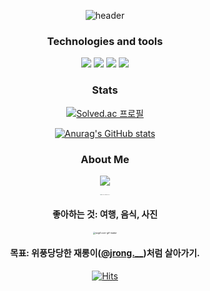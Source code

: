 <div align="center">

![header](https://capsule-render.vercel.app/api?type=transparent&color=3776AB&height=300&section=header&reversal=true&text=knuksg&fontColor=000000&fontSize=150&desc=Hello%20word!&descAlign=31&descAlignY=31)

### Technologies and tools
<img src="https://img.shields.io/badge/Python-3776AB?style=flat-square&logo=Python&logoColor=white"/>

<img src="https://img.shields.io/badge/Git-F05032?style=flat-square&logo=Git&logoColor=white"/>

<img src="https://img.shields.io/badge/GitHub-181717?style=flat-square&logo=GitHub&logoColor=white"/>

<img src="https://img.shields.io/badge/Visual Studio Code-007ACC?style=flat-square&logo=Visual Studio Code&logoColor=white"/>

### Stats

[![Solved.ac
프로필](http://mazassumnida.wtf/api/v2/generate_badge?boj=knuksg/)](https://solved.ac/knuksg/)

[![Anurag's GitHub stats](https://github-readme-stats.vercel.app/api?username=knuksg)](https://github.com/anuraghazra/github-readme-stats)

### About Me

<a href="https://www.instagram.com/950l2l/"><img src="https://img.shields.io/badge/Instagram-E4405F?style=for-the-badge&logo=Instagram&logoColor=white"/></a>

<img src="README.assets/IMG_1E4F5532E4AF-1-0036724.jpeg" alt="IMG_1E4F5532E4AF-1" style="zoom:10%;" />

#### 좋아하는 것: 여행, 음식, 사진

<img src="README.assets/ezgif.com-gif-maker.gif" alt="ezgif.com-gif-maker" style="zoom: 25%;" />

#### 목표: 위풍당당한 재롱이([@jrong.__](https://www.instagram.com/jrong.__/))처럼 살아가기.

[![Hits](https://hits.seeyoufarm.com/api/count/incr/badge.svg?url=https%3A%2F%2Fgithub.com%2Fknuksg%2Fhit-counter&count_bg=%2399B5FF&title_bg=%23555555&icon=python.svg&icon_color=%23FFFFFF&title=hits&edge_flat=false)](https://hits.seeyoufarm.com)

</div>